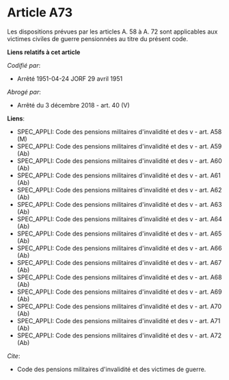 # Article A73

Les dispositions prévues par les articles A. 58 à A. 72 sont applicables aux victimes civiles de guerre pensionnées au titre
du présent code.

**Liens relatifs à cet article**

_Codifié par_:

  - Arrêté 1951-04-24 JORF 29 avril 1951

_Abrogé par_:

  - Arrêté du 3 décembre 2018 - art. 40 (V)

**Liens**:

  - SPEC_APPLI: Code des pensions militaires d'invalidité et des v - art. A58 (M)
  - SPEC_APPLI: Code des pensions militaires d'invalidité et des v - art. A59 (Ab)
  - SPEC_APPLI: Code des pensions militaires d'invalidité et des v - art. A60 (Ab)
  - SPEC_APPLI: Code des pensions militaires d'invalidité et des v - art. A61 (Ab)
  - SPEC_APPLI: Code des pensions militaires d'invalidité et des v - art. A62 (Ab)
  - SPEC_APPLI: Code des pensions militaires d'invalidité et des v - art. A63 (Ab)
  - SPEC_APPLI: Code des pensions militaires d'invalidité et des v - art. A64 (Ab)
  - SPEC_APPLI: Code des pensions militaires d'invalidité et des v - art. A65 (Ab)
  - SPEC_APPLI: Code des pensions militaires d'invalidité et des v - art. A66 (Ab)
  - SPEC_APPLI: Code des pensions militaires d'invalidité et des v - art. A67 (Ab)
  - SPEC_APPLI: Code des pensions militaires d'invalidité et des v - art. A68 (Ab)
  - SPEC_APPLI: Code des pensions militaires d'invalidité et des v - art. A69 (Ab)
  - SPEC_APPLI: Code des pensions militaires d'invalidité et des v - art. A70 (Ab)
  - SPEC_APPLI: Code des pensions militaires d'invalidité et des v - art. A71 (Ab)
  - SPEC_APPLI: Code des pensions militaires d'invalidité et des v - art. A72 (Ab)

_Cite_:

  - Code des pensions militaires d'invalidité et des victimes de guerre.
